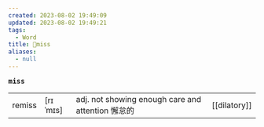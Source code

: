 ```yaml
---
created: 2023-08-02 19:49:09
updated: 2023-08-02 19:49:21
tags:
  - Word
title: 📖miss
aliases:
  - null
---
```


<pre><strong>miss</strong></pre>
|   |   |   |   |
|---|---|---|---|
|remiss|[rɪˈmɪs]|adj. not showing enough care and attention 懈怠的|[[dilatory]]|re